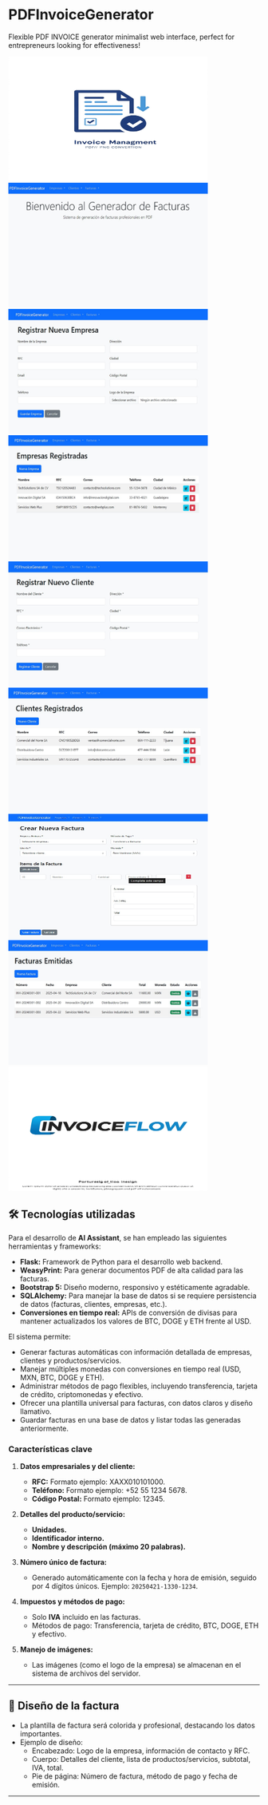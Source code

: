 # PDFInvoiceGenerator
Flexible PDF INVOICE generator minimalist web interface, perfect for entrepreneurs looking for effectiveness!

<img src="invoicePDFgeneratorimages/invoice1.jpg" alt="Image" width="400" height="250">
<img src="invoicePDFgeneratorimages/invoicepdfhome.jpg" alt="Image" width="400" height="250">
<img src="invoicePDFgeneratorimages/invoicepdf1.jpg" alt="Image" width="400" height="250">
<img src="invoicePDFgeneratorimages/invoicepdf2.jpg" alt="Image" width="400" height="250">
<img src="invoicePDFgeneratorimages/invoicepdf3.jpg" alt="Image" width="400" height="250">
<img src="invoicePDFgeneratorimages/invoicepdf4.jpg" alt="Image" width="400" height="250">
<img src="invoicePDFgeneratorimages/invoicepdf5.jpg" alt="Image" width="400" height="250">
<img src="invoicePDFgeneratorimages/invoicepdf6.jpg" alt="Image" width="400" height="250">
<img src="invoicePDFgeneratorimages/invoice3.jpg" alt="Image" width="400" height="250">

## 🛠️ **Tecnologías utilizadas**

Para el desarrollo de **AI Assistant**, se han empleado las siguientes herramientas y frameworks:

- **Flask:** Framework de Python para el desarrollo web backend.
- **WeasyPrint:** Para generar documentos PDF de alta calidad para las facturas.
- **Bootstrap 5:** Diseño moderno, responsivo y estéticamente agradable.
- **SQLAlchemy:** Para manejar la base de datos si se requiere persistencia de datos (facturas, clientes, empresas, etc.).
- **Conversiones en tiempo real:** APIs de conversión de divisas para mantener actualizados los valores de BTC, DOGE y ETH frente al USD.

El sistema permite:
- Generar facturas automáticas con información detallada de empresas, clientes y productos/servicios.
- Manejar múltiples monedas con conversiones en tiempo real (USD, MXN, BTC, DOGE y ETH).
- Administrar métodos de pago flexibles, incluyendo transferencia, tarjeta de crédito, criptomonedas y efectivo.
- Ofrecer una plantilla universal para facturas, con datos claros y diseño llamativo.
- Guardar facturas en una base de datos y listar todas las generadas anteriormente.

### **Características clave**
1. **Datos empresariales y del cliente:**
   - **RFC:** Formato ejemplo: XAXX010101000.
   - **Teléfono:** Formato ejemplo: +52 55 1234 5678.
   - **Código Postal:** Formato ejemplo: 12345.

2. **Detalles del producto/servicio:**
   - **Unidades.**
   - **Identificador interno.**
   - **Nombre y descripción (máximo 20 palabras).**

3. **Número único de factura:**
   - Generado automáticamente con la fecha y hora de emisión, seguido por 4 dígitos únicos. Ejemplo: `20250421-1330-1234`.

4. **Impuestos y métodos de pago:**
   - Solo **IVA** incluido en las facturas.
   - Métodos de pago: Transferencia, tarjeta de crédito, BTC, DOGE, ETH y efectivo.

5. **Manejo de imágenes:**
   - Las imágenes (como el logo de la empresa) se almacenan en el sistema de archivos del servidor.

---

## 🎨 **Diseño de la factura**
- La plantilla de factura será colorida y profesional, destacando los datos importantes.
- Ejemplo de diseño:
  - Encabezado: Logo de la empresa, información de contacto y RFC.
  - Cuerpo: Detalles del cliente, lista de productos/servicios, subtotal, IVA, total.
  - Pie de página: Número de factura, método de pago y fecha de emisión.

---
